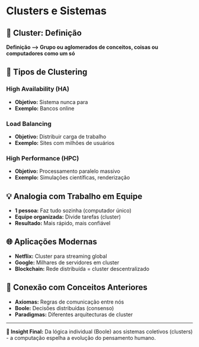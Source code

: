 # Clusters e Sistemas

## 📡 **Cluster: Definição**
**Definição --> Grupo ou aglomerados de conceitos, coisas ou computadores como um só**

## 🎯 **Tipos de Clustering**

### High Availability (HA)
- **Objetivo:** Sistema nunca para
- **Exemplo:** Bancos online

### Load Balancing  
- **Objetivo:** Distribuir carga de trabalho
- **Exemplo:** Sites com milhões de usuários

### High Performance (HPC)
- **Objetivo:** Processamento paralelo massivo
- **Exemplo:** Simulações científicas, renderização

## 💡 **Analogia com Trabalho em Equipe**
- **1 pessoa:** Faz tudo sozinha (computador único)
- **Equipe organizada:** Divide tarefas (cluster)
- **Resultado:** Mais rápido, mais confiável

## 🌐 **Aplicações Modernas**
- **Netflix:** Cluster para streaming global
- **Google:** Milhares de servidores em cluster
- **Blockchain:** Rede distribuída = cluster descentralizado

## 🔗 **Conexão com Conceitos Anteriores**
- **Axiomas:** Regras de comunicação entre nós
- **Boole:** Decisões distribuídas (consenso)
- **Paradigmas:** Diferentes arquitecturas de cluster

---
**🎯 Insight Final:** Da lógica individual (Boole) aos sistemas coletivos (clusters) - a computação espelha a evolução do pensamento humano.